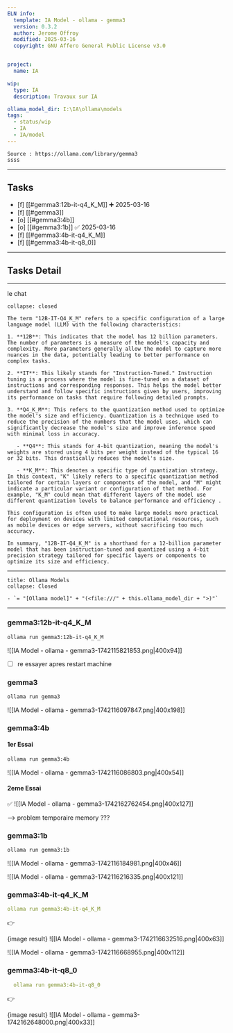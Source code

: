 ```yaml
---
ELN info:
  template: IA Model - ollama - gemma3
  version: 0.3.2
  author: Jerome Offroy
  modified: 2025-03-16
  copyright: GNU Affero General Public License v3.0


project:
  name: IA

wip:
  type: IA
  description: Travaux sur IA

ollama_model_dir: I:\IA\ollama\models
tags:
  - status/wip
  - IA
  - IA/model
---
```


````ad-tip
Source : https://ollama.com/library/gemma3
ssss
````


---
## Tasks
- [f] [[#gemma3:12b-it-q4_K_M]] ➕ 2025-03-16
- [f] [[#gemma3]]
- [o] [[#gemma3:4b]]
- [o] [[#gemma3:1b]] ✅ 2025-03-16
- [f] [[#gemma3:4b-it-q4_K_M]]
- [f] [[#gemma3:4b-it-q8_0]]
	
---

## Tasks Detail

---- 

le chat 

```ad-info
collapse: closed

The term "12B-IT-Q4_K_M" refers to a specific configuration of a large language model (LLM) with the following characteristics:

1. **12B**: This indicates that the model has 12 billion parameters. The number of parameters is a measure of the model's capacity and complexity. More parameters generally allow the model to capture more nuances in the data, potentially leading to better performance on complex tasks.

2. **IT**: This likely stands for "Instruction-Tuned." Instruction tuning is a process where the model is fine-tuned on a dataset of instructions and corresponding responses. This helps the model better understand and follow specific instructions given by users, improving its performance on tasks that require following detailed prompts.

3. **Q4_K_M**: This refers to the quantization method used to optimize the model's size and efficiency. Quantization is a technique used to reduce the precision of the numbers that the model uses, which can significantly decrease the model's size and improve inference speed with minimal loss in accuracy.

   - **Q4**: This stands for 4-bit quantization, meaning the model's weights are stored using 4 bits per weight instead of the typical 16 or 32 bits. This drastically reduces the model's size.

   - **K_M**: This denotes a specific type of quantization strategy. In this context, "K" likely refers to a specific quantization method tailored for certain layers or components of the model, and "M" might indicate a particular variant or configuration of that method. For example, "K_M" could mean that different layers of the model use different quantization levels to balance performance and efficiency .

This configuration is often used to make large models more practical for deployment on devices with limited computational resources, such as mobile devices or edge servers, without sacrificing too much accuracy.

In summary, "12B-IT-Q4_K_M" is a shorthand for a 12-billion parameter model that has been instruction-tuned and quantized using a 4-bit precision strategy tailored for specific layers or components to optimize its size and efficiency.
```


--- 

```ad-tip
title: Ollama Models
collapse: Closed

- `= "[Ollama model]" + "(<file:///" + this.ollama_model_dir + ">)"`
```

---


### gemma3:12b-it-q4_K_M

```sh
ollama run gemma3:12b-it-q4_K_M
```

![[IA Model - ollama - gemma3-1742115821853.png|400x94]]

- [ ] re essayer apres  restart machine 

### gemma3


```sh
ollama run gemma3
```

![[IA Model - ollama - gemma3-1742116097847.png|400x198]]

### gemma3:4b

#### 1er Essai
```sh
ollama run gemma3:4b
```

![[IA Model - ollama - gemma3-1742116086803.png|400x54]]

#### 2eme Essai
✅
![[IA Model - ollama - gemma3-1742162762454.png|400x127]]

--> problem temporaire memory  ??? 


### gemma3:1b

```sh
ollama run gemma3:1b
```

![[IA Model - ollama - gemma3-1742116184981.png|400x46]]

![[IA Model - ollama - gemma3-1742116216335.png|400x121]]


### gemma3:4b-it-q4_K_M

```yml
ollama run gemma3:4b-it-q4_K_M   

```

👉

{image result} ![[IA Model - ollama - gemma3-1742116632516.png|400x63]]

![[IA Model - ollama - gemma3-1742116668955.png|400x112]]


### gemma3:4b-it-q8_0


```yml
  ollama run gemma3:4b-it-q8_0

```

👉

{image result} ![[IA Model - ollama - gemma3-1742162648000.png|400x33]]










